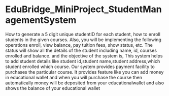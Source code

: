 # EduBridge_MiniProject_StudentManagementSystem
How to generate a 5 digit unique studentID for each student, how to enroll students in the given courses. Also, you will be implementing the following operations enroll, view balance, pay tuition fees, show status, etc. The status will show all the details of the student including name, id, courses enrolled and balance.
and the objective of the system is, This system helps to add student details like student id,student name,student address,which student enrolled which course.
 Our system provides payment facility to purchases the particular course.
It provides feature like you can add money in educational wallet and when you will purchase the course then automatically money will be deposited from your educationalwallet and also shows the balance of your educational wallet
